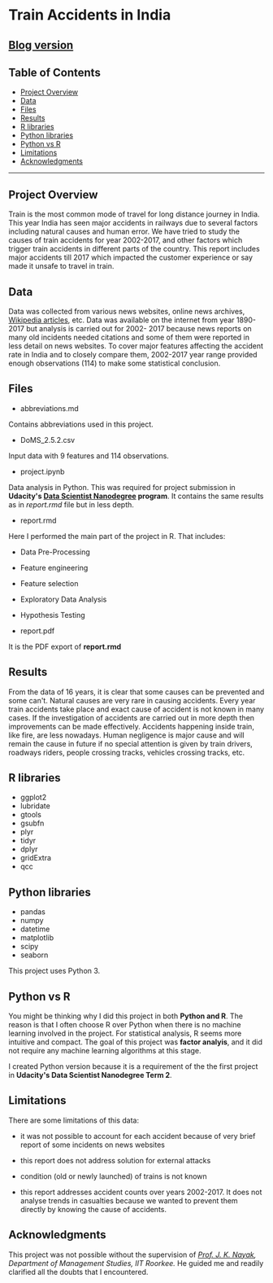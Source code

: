 # Train Accidents in India

## [Blog version](https://medium.com/@sanjeevai/train-accidents-in-india-c1b0f180b2d2)

## Table of Contents
- [Project Overview](#overview)
- [Data](#data)
- [Files](#files)
- [Results](#res)
- [R libraries](#rlib)
- [Python libraries](#pythonlib)
- [Python vs R](#pythonr)
- [Limitations](#lim)
- [Acknowledgments](#ack)

***

<a id='overview'></a>
## Project Overview

Train is the most common mode of travel for long distance journey in India. This year India has seen major accidents in railways due to several factors including natural causes and human error. We have tried to study the causes of train accidents for year 2002-2017, and other factors which trigger train accidents in different parts of the country. This report includes major accidents till 2017 which impacted the customer experience or say made it unsafe to travel in train.

<a id='data'></a>
## Data

Data was collected from various news websites, online news archives, [Wikipedia articles](https://en.wikipedia.org/wiki/List_of_Indian_rail_accidents), etc. Data was available on the internet from year 1890-2017 but analysis is carried out for 2002- 2017 because news reports on many old incidents needed citations and some of them were reported in less detail on news websites. To cover major features affecting the accident rate in India and to closely compare them, 2002-2017 year range provided enough observations (114) to make some statistical conclusion.

<a id='files'></a>
## Files

* abbreviations.md

Contains abbreviations used in this project.

* DoMS_2.5.2.csv

Input data with 9 features and 114 observations.

* project.ipynb

Data analysis in Python. This was required for project submission in **Udacity's [Data Scientist Nanodegree](https://in.udacity.com/course/data-scientist-nanodegree--nd025) program**. It contains the same results as in *report.rmd* file but in less depth.

* report.rmd

Here I performed the main part of the project in R. That includes:

* Data Pre-Processing
* Feature engineering
* Feature selection
* Exploratory Data Analysis
* Hypothesis Testing

* report.pdf

It is the PDF export of **report.rmd**

<a id='res'></a>
## Results

From the data of 16 years, it is clear that some causes can be prevented and some can't. Natural causes are very rare in causing accidents. Every year train accidents take place and exact cause of accident is not known in many cases. If the investigation of accidents are carried out in more depth then improvements can be made effectively. Accidents happening inside train, like fire, are less nowadays. Human negligence is major cause and will remain the cause in future if no special attention is given by train drivers, roadways riders, people crossing tracks, vehicles crossing tracks, etc. 

<a id='rlib'></a>
## R libraries

* ggplot2
* lubridate
* gtools
* gsubfn
* plyr
* tidyr
* dplyr
* gridExtra
* qcc

<a id='pythonlib'></a>
## Python libraries

* pandas
* numpy
* datetime
* matplotlib
* scipy
* seaborn

This project uses Python 3.

<a id='pythonr'></a>
## Python vs R

You might be thinking why I did this project in both **Python and R**. The reason is that I often choose R over Python when there is no machine learning involved in the project. For statistical analysis, R seems more intuitive and compact. The goal of this project was **factor analyis**, and it did not require any machine learning algorithms at this stage.

I created Python version because it is a requirement of the the first project in **Udacity's Data Scientist Nanodegree Term 2**.

<a id='lim'></a>
## Limitations

There are some limitations of this data:

* it was not possible to account for each accident because of very brief report of some incidents on news websites

* this report does not address solution for external attacks

* condition (old or newly launched) of trains is not known

* this report addresses accident counts over years 2002-2017. It does not analyse trends in casualties because we wanted to prevent them directly by knowing the cause of accidents.

<a id='ack'></a>
## Acknowledgments

This project was not possible without the supervision of _[Prof. J. K. Nayak](https://www.iitr.ac.in/departments/DM/pages/People+Faculty+Jogendra_Kumar_Nayak.html), Department of Management Studies, IIT Roorkee._ He guided me and readily clarified all the doubts that I encountered.
